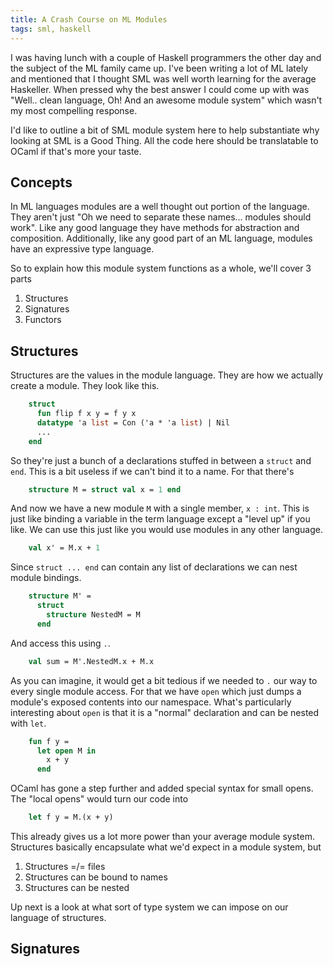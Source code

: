 ```yaml
---
title: A Crash Course on ML Modules
tags: sml, haskell
---
```


I was having lunch with a couple of Haskell programmers the other day
and the subject of the ML family came up. I've been writing a lot of
ML lately and mentioned that I thought SML was well worth learning for
the average Haskeller. When pressed why the best answer I could come
up with was "Well.. clean language, Oh! And an awesome module system"
which wasn't my most compelling response.

I'd like to outline a bit of SML module system here to help
substantiate why looking at SML is a Good Thing. All the code here
should be translatable to OCaml if that's more your taste.

## Concepts

In ML languages modules are a well thought out portion of the
language. They aren't just "Oh we need to separate these
names... modules should work". Like any good language they have
methods for abstraction and composition. Additionally, like any good
part of an ML language, modules have an expressive type language.

So to explain how this module system functions as a whole, we'll cover
3 parts

 1. Structures
 2. Signatures
 3. Functors

## Structures

Structures are the values in the module language. They are how we
actually create a module. They look like this.

``` sml
    struct
      fun flip f x y = f y x
      datatype 'a list = Con ('a * 'a list) | Nil
      ...
    end
```

So they're just a bunch of a declarations stuffed in between a
`struct` and `end`. This is a bit useless if we can't bind it to a
name. For that there's

``` sml
    structure M = struct val x = 1 end
```

And now we have a new module `M` with a single member, `x : int`. This
is just like binding a variable in the term language except a "level
up" if you like. We can use this just like you would use modules in
any other language.

``` sml
    val x' = M.x + 1
```

Since `struct ... end` can contain any list of declarations we can
nest module bindings.

``` sml
    structure M' =
      struct
        structure NestedM = M
      end
```

And access this using `.`.

``` sml
    val sum = M'.NestedM.x + M.x
```

As you can imagine, it would get a bit tedious if we needed to `.` our
way to every single module access. For that we have `open` which just
dumps a module's exposed contents into our namespace. What's
particularly interesting about `open` is that it is a "normal"
declaration and can be nested with `let`.

``` sml
    fun f y =
      let open M in
        x + y
      end
```

OCaml has gone a step further and added special syntax for small
opens. The "local opens" would turn our code into

``` ocaml
    let f y = M.(x + y)
```

This already gives us a lot more power than your average module
system. Structures basically encapsulate what we'd expect in a module
system, but

 1. Structures =/= files
 2. Structures can be bound to names
 3. Structures can be nested

Up next is a look at what sort of type system we can impose on our
language of structures.

## Signatures
